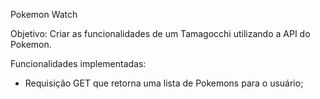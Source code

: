 Pokemon Watch

Objetivo:
Criar as funcionalidades de um Tamagocchi utilizando a API do Pokemon.

Funcionalidades implementadas:
- Requisição GET que retorna uma lista de Pokemons para o usuário;
